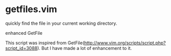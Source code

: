 getfiles.vim
============

quickly find the file in your current working directory. 

enhanced GetFile

This script was inspired from GetFile(http://www.vim.org/scripts/script.php?script_id=3088). But I have made a lot of enhancement to it.
